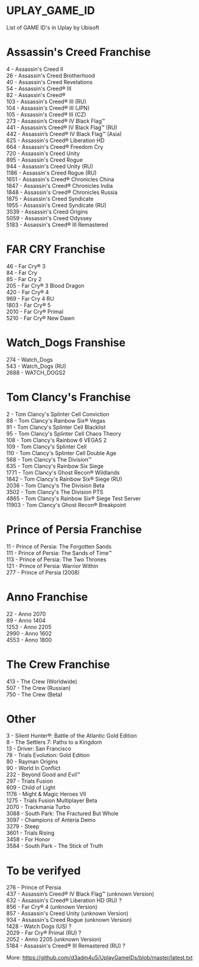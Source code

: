 # UPLAY_GAME_ID
List of GAME ID's in Uplay by Ubisoft

# Assassin's Creed Franchise
4 - Assassin's Creed II  
26 - Assassin's Creed Brotherhood  
40 - Assassin's Creed Revelations  
54 - Assassin's Creed® III  
82 - Assassin's Creed®  
103 - Assassin's Creed® III (RU)  
104 - Assassin's Creed® III (JPN)  
105 -  Assassin's Creed® III (CZ)  
273 - Assassin’s Creed® IV Black Flag™  
441 - Assassin’s Creed® IV Black Flag™ (RU)  
442 - Assassin’s Creed® IV Black Flag™ (Asia)  
625 - Assassin's Creed® Liberation HD  
664 - Assassin's Creed® Freedom Cry  
720 - Assassin's Creed Unity  
895 - Assassin's Creed Rogue  
944 - Assassin's Creed Unity (RU)  
1186 - Assassin's Creed Rogue (RU)  
1651 - Assassin's Creed® Chronicles China  
1847 - Assassin's Creed® Chronicles India  
1848 - Assassin's Creed® Chronicles Russia  
1875 - Assassin's Creed Syndicate  
1955 - Assassin's Creed Syndicate (RU)  
3539 - Assassin's Creed Origins  
5059 - Assassin's Creed Odyssey  
5183 - Assassin's Creed® III Remastered

# FAR CRY Franchise
46 - Far Cry® 3  
84 - Far Cry  
85 - Far Cry 2  
205 - Far Cry® 3 Blood Dragon  
420 - Far Cry® 4  
969 - Far Cry 4 RU  
1803 - Far Cry® 5  
2010 - Far Cry® Primal  
5210 - Far Cry® New Dawn

# Watch_Dogs Franshise
274 - Watch_Dogs  
543 - Watch_Dogs (RU)  
2688 - WATCH_DOGS2

# Tom Clancy's Franchise
2 - Tom Clancy's Splinter Cell Conviction  
88 - Tom Clancy's Rainbow Six® Vegas  
91 - Tom Clancy's Splinter Cell Blacklist  
95 - Tom Clancy's Splinter Cell Chaos Theory  
108 - Tom Clancy's Rainbow 6 VEGAS 2  
109 - Tom Clancy's Splinter Cell  
110 - Tom Clancy's Splinter Cell Double Age  
568 - Tom Clancy's The Division™  
635 - Tom Clancy's Rainbow Six Siege  
1771 - Tom Clancy's Ghost Recon® Wildlands  
1842 - Tom Clancy's Rainbow Six® Siege (RU)  
2036 - Tom Clancy's The Division Beta  
3502 - Tom Clancy's The Division PTS  
4865 - Tom Clancy's Rainbow Six® Siege Test Server  
11903 - Tom Clancy's Ghost Recon® Breakpoint

# Prince of Persia Franchise
11 - Prince of Persia: The Forgotten Sands  
111 - Prince of Persia: The Sands of Time™  
113 - Prince of Persia: The Two Thrones  
121 - Prince of Persia: Warrior Within  
277 - Prince of Persia (2008)

# Anno Franchise
22 - Anno 2070  
89 - Anno 1404  
1253 - Anno 2205   
2990 - Anno 1602  
4553 - Anno 1800

# The Crew Franchise
413 - The Crew (Worldwide)  
507 - The Crew (Russian)  
750 - The Crew (Beta)  

# Other
3 - Silent Hunter®: Battle of the Atlantic Gold Edition  
8 - The Settlers 7: Paths to a Kingdom  
13 - Driver: San Francisco  
78 - Trials Evolution: Gold Edition  
80 - Rayman Origins  
90 - World In Conflict  
232 - Beyond Good and Evil™  
297 - Trials Fusion  
609 - Child of Light  
1176 - Might & Magic Heroes VII  
1275 - Trials Fusion Multiplayer Beta  
2070 - Trackmania Turbo  
3088 - South Park: The Fractured But Whole  
3097 - Champions of Anteria Demo  
3279 - Steep  
3601 - Trials Rising  
3458 - For Honor  
3584 - South Park - The Stick of Truth

# To be verifyed
276 - Prince of Persia  
437 - Assassin’s Creed® IV Black Flag™ (unknown Version)  
632 - Assassin's Creed® Liberation HD (RU) ?  
856 - Far Cry® 4 (unknown Version)  
857 - Assassin's Creed Unity (unknown Version)  
934 - Assassin's Creed Rogue (unknown Version)  
1428 - Watch Dogs (US) ?  
2029 - Far Cry® Primal (RU) ?  
2052 - Anno 2205 (unknown Version)  
5184 - Assassin's Creed® III Remastered (RU) ?

More: https://github.com/d3adm4u5/UplayGameIDs/blob/master/latest.txt

